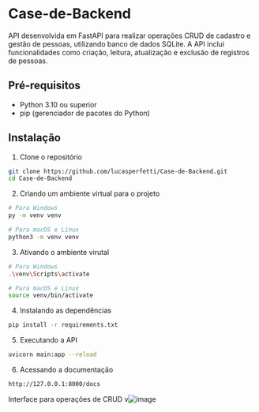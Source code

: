 # Case-de-Backend
API desenvolvida em FastAPI para realizar operações CRUD de cadastro e gestão de pessoas, utilizando banco de dados SQLite. A API inclui funcionalidades como criação, leitura, atualização e exclusão de registros de pessoas.

## Pré-requisitos
- Python 3.10 ou superior
- pip (gerenciador de pacotes do Python)

## Instalação

1. Clone o repositório
```bash
git clone https://github.com/lucasperfetti/Case-de-Backend.git
cd Case-de-Backend
```
2. Criando um ambiente virtual para o projeto
```bash
# Para Windows
py -m venv venv

# Para macOS e Linux
python3 -m venv venv
```

3. Ativando o ambiente virutal
```bash
# Para Windows
.\venv\Scripts\activate

# Para macOS e Linux
source venv/bin/activate
```

4. Instalando as dependências
```bash
pip install -r requirements.txt
```

5. Executando a API
```bash
uvicorn main:app --reload
```

6. Acessando a documentação
```bash
http://127.0.0.1:8000/docs
```

Interface para operações de CRUD
v![image](https://github.com/user-attachments/assets/7efbeb76-e37e-4b4d-9af2-04ab3c6f8559)
